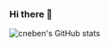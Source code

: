 ### Hi there 👋

![cneben's GitHub stats](https://github-readme-stats.vercel.app/api?username=cneben&show_icons=true&theme=radical)


